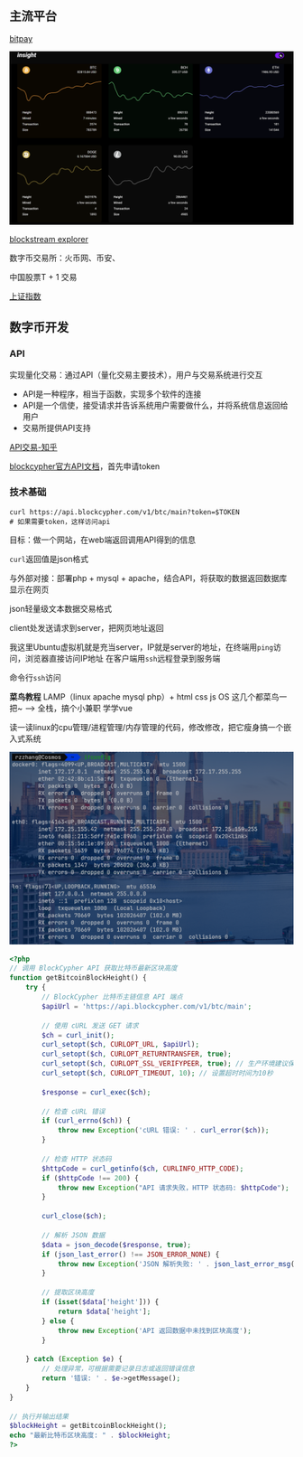 ## 主流平台

[bitpay](https://insight.bitpay.com)

![alt text](image-1.png)

[blockstream explorer](https://blockstream.info)

数字币交易所：火币网、币安、

中国股票T + 1 交易

[上证指数](https://www.msn.cn/zh-cn/money/watchlist?tab=Related&id=adfh77&ocid=ansMSNMoney11&duration=1D&src=b_secdans&relatedQuoteId=adfh77&relatedSource=MlAl)


## 数字币开发

### API

实现量化交易：通过API（量化交易主要技术），用户与交易系统进行交互

- API是一种程序，相当于函数，实现多个软件的连接
- API是一个信使，接受请求并告诉系统用户需要做什么，并将系统信息返回给用户
- 交易所提供API支持

[API交易-知乎](https://zhuanlan.zhihu.com/p/40037681)

[blockcypher官方API文档](https://www.blockcypher.com/dev/bitcoin/#introduction)，首先申请token

### 技术基础

```shell
curl https://api.blockcypher.com/v1/btc/main?token=$TOKEN
# 如果需要token，这样访问api
```

目标：做一个网站，在web端返回调用API得到的信息

`curl`返回值是json格式

与外部对接：部署php + mysql + apache，结合API，将获取的数据返回数据库显示在网页

json轻量级文本数据交易格式

client处发送请求到server，把网页地址返回

我这里Ubuntu虚拟机就是充当server，IP就是server的地址，在终端用`ping`访问，浏览器直接访问IP地址 在客户端用`ssh`远程登录到服务端

命令行`ssh`访问

**菜鸟教程** LAMP（linux apache mysql php）+ html css js OS 这几个都菜鸟一把~ ——> 全栈，搞个小兼职 学学vue

读一读linux的cpu管理/进程管理/内存管理的代码，修改修改，把它瘦身搞一个嵌入式系统

![alt text](image-2.png)

```php
<?php
// 调用 BlockCypher API 获取比特币最新区块高度
function getBitcoinBlockHeight() {
    try {
        // BlockCypher 比特币主链信息 API 端点
        $apiUrl = 'https://api.blockcypher.com/v1/btc/main';
        
        // 使用 cURL 发送 GET 请求
        $ch = curl_init();
        curl_setopt($ch, CURLOPT_URL, $apiUrl);
        curl_setopt($ch, CURLOPT_RETURNTRANSFER, true);
        curl_setopt($ch, CURLOPT_SSL_VERIFYPEER, true); // 生产环境建议保持 SSL 验证
        curl_setopt($ch, CURLOPT_TIMEOUT, 10); // 设置超时时间为10秒
        
        $response = curl_exec($ch);
        
        // 检查 cURL 错误
        if (curl_errno($ch)) {
            throw new Exception('cURL 错误: ' . curl_error($ch));
        }
        
        // 检查 HTTP 状态码
        $httpCode = curl_getinfo($ch, CURLINFO_HTTP_CODE);
        if ($httpCode !== 200) {
            throw new Exception("API 请求失败，HTTP 状态码: $httpCode");
        }
        
        curl_close($ch);
        
        // 解析 JSON 数据
        $data = json_decode($response, true);
        if (json_last_error() !== JSON_ERROR_NONE) {
            throw new Exception('JSON 解析失败: ' . json_last_error_msg());
        }
        
        // 提取区块高度
        if (isset($data['height'])) {
            return $data['height'];
        } else {
            throw new Exception('API 返回数据中未找到区块高度');
        }
        
    } catch (Exception $e) {
        // 处理异常，可根据需要记录日志或返回错误信息
        return '错误: ' . $e->getMessage();
    }
}

// 执行并输出结果
$blockHeight = getBitcoinBlockHeight();
echo "最新比特币区块高度: " . $blockHeight;
?>
```

